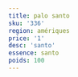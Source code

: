 ```yaml
---
title: palo santo
sku: '336'
region: amériques
price: '1'
desc: 'santo'
essence: santo
poids: 100
---
```

